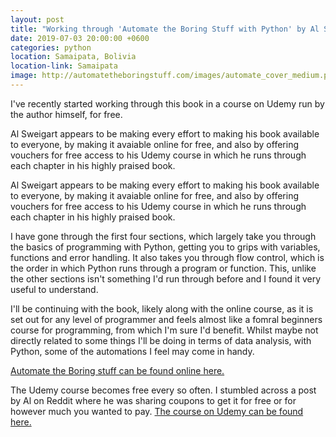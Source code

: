 ```yaml
---
layout: post
title: "Working through 'Automate the Boring Stuff with Python' by Al Sweigart"
date: 2019-07-03 20:00:00 +0600
categories: python
location: Samaipata, Bolivia
location-link: Samaipata
image: http://automatetheboringstuff.com/images/automate_cover_medium.png
---
```


I've recently started working through this book in a course on Udemy run by the author himself, for free.

Al Sweigart appears to be making every effort to making his book available to everyone, by making it avaiable online for free, and also by offering vouchers for free access to his Udemy course in which he runs through each chapter in his highly praised book.

<!--description-->

Al Sweigart appears to be making every effort to making his book available to everyone, by making it avaiable online for free, and also by offering vouchers for free access to his Udemy course in which he runs through each chapter in his highly praised book.

I have gone through the first four sections, which largely take you through the basics of programming with Python, getting you to grips with variables, functions and error handling. It also takes you through flow control, which is the order in which Python runs through a program or function. This, unlike the other sections isn't something I'd run through before and I found it very useful to understand.

I'll be continuing with the book, likely along with the online course, as it is set out for any level of programmer and feels almost like a fomral beginners course for programming, from which I'm sure I'd benefit. Whilst maybe not directly related to some things I'll be doing in terms of data analysis, with Python, some of the automations I feel may come in handy.

[Automate the Boring stuff can be found online here.](http://automatetheboringstuff.com/)

The Udemy course becomes free every so often. I stumbled across a post by Al on Reddit where he was sharing coupons to get it for free or for however much you wanted to pay. [The course on Udemy can be found here.](https://www.udemy.com/automate/)
